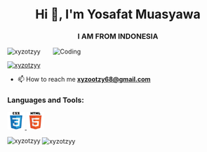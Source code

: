 <h1 align="center">Hi 👋, I'm Yosafat Muasyawa</h1>
<h3 align="center">I AM FROM INDONESIA</h3>
<img align="right" alt="Coding" width="400" src="https://camo.githubusercontent.com/19db51af5f90f1b152bc0b9078f5fe97053955be5074f03f17019c70345bdcdb/68747470733a2f2f6d69726f2e6d656469756d2e636f6d2f6d61782f313336302f302a37513379765349765f7430696f4a2d5a2e676966">

<p align="left"> <img src="https://komarev.com/ghpvc/?username=xyzotzyy&label=Profile%20views&color=0e75b6&style=flat" alt="xyzotzyy" /> </p>

<p align="left"> <a href="https://github.com/ryo-ma/github-profile-trophy"><img src="https://github-profile-trophy.vercel.app/?username=xyzotzyy" alt="xyzotzyy" /></a> </p>

- 📫 How to reach me **xyzootzy68@gmail.com**

<p align="left">
</p>

<h3 align="left">Languages and Tools:</h3>
<p align="left"> <a href="https://www.w3schools.com/css/" target="_blank" rel="noreferrer"> <img src="https://raw.githubusercontent.com/devicons/devicon/master/icons/css3/css3-original-wordmark.svg" alt="css3" width="40" height="40"/> </a> <a href="https://www.w3.org/html/" target="_blank" rel="noreferrer"> <img src="https://raw.githubusercontent.com/devicons/devicon/master/icons/html5/html5-original-wordmark.svg" alt="html5" width="40" height="40"/> </a> </p>

<p><img align="left" src="https://github-readme-stats.vercel.app/api/top-langs?username=xyzotzyy&show_icons=true&locale=en&layout=compact" alt="xyzotzyy" /></p>

<p>&nbsp;<img align="center" src="https://github-readme-stats.vercel.app/api?username=xyzotzyy&show_icons=true&locale=en" alt="xyzotzyy" /></p>

